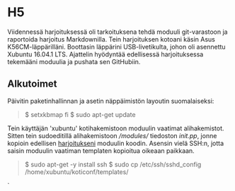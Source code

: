 # H5

Viidennessä harjoituksessä oli tarkoituksena tehdä moduuli git-varastoon ja raportoida harjoitus Markdownilla. Tein harjoituksen kotoani käsin Asus K56CM-läppärilläni. Boottasin läppärini USB-livetikulta, johon oli asennettu Xubuntu 16.04.1 LTS. Ajattelin hyödyntää edellisessä harjoituksessa tekemääni moduulia ja pushata sen GitHubiin.

## Alkutoimet

Päivitin paketinhallinnan ja asetin näppäimistön layoutin suomalaiseksi:
> $ setxkbmap fi
> $ sudo apt-get update

Tein käyttäjän 'xubuntu' kotihakemistoon moduulin vaatimat alihakemistot. Sitten tein sudoeditillä alihakemistoon */modules/* tiedoston *init.pp*, jonne kopioin edellisen [harjoitukseni](https://mnuutinen.wordpress.com/2016/11/05/palvelinten-hallinta-harjoitus-4/) moduulin koodin. Asensin vielä SSH:n, jotta saisin moduulin vaatiman templaten kopioitua oikeaan paikkaan.

> $ sudo apt-get -y install ssh
> $ sudo cp /etc/ssh/sshd_config /home/xubuntu/koticonf/templates/


`








